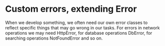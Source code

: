 # Custom errors, extending Error
When we develop something, we often need our own error classes to reflect specific things that may go wrong in our tasks. For errors in network operations we may need HttpError, for database operations DbError, for searching operations NotFoundError and so on.